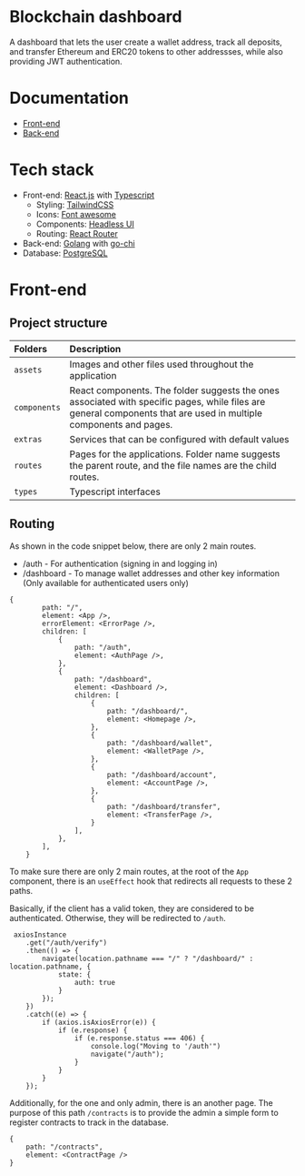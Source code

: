 # Blockchain dashboard

A dashboard that lets the user create a wallet address, track all deposits, and transfer Ethereum and ERC20 tokens to other addressses, while also providing JWT authentication. 

# Documentation

- [Front-end](#front-end)
- [Back-end](/server/README.md#project-structure)

# Tech stack

- Front-end: [React.js](https://react.dev/) with [Typescript](https://www.typescriptlang.org/)
    - Styling: [TailwindCSS](https://tailwindcss.com/)
    - Icons: [Font awesome](https://fontawesome.com/)
    - Components: [Headless UI](https://headlessui.com/)
    - Routing: [React Router](https://reactrouter.com/)
- Back-end: [Golang](https://go.dev) with [go-chi](https://github.com/go-chi/chi)
- Database: [PostgreSQL](https://www.postgresql.org/)

# Front-end

## Project structure

|  Folders  |  Description |
| :-------  | :----------- |
| `assets`  | Images and other files used throughout the application |
| `components` | React components. The folder suggests the ones associated with specific pages, while files are general components that are used in multiple components and pages. |
| `extras` | Services that can be configured with default values |
| `routes` | Pages for the applications. Folder name suggests the parent route, and the file names are the child routes. |
| `types` | Typescript interfaces


## Routing

As shown in the code snippet below, there are only 2 main routes. 

- /auth - For authentication (signing in and logging in)
- /dashboard - To manage wallet addresses and other key information (Only available for authenticated users only)

```
{
        path: "/",
        element: <App />,
        errorElement: <ErrorPage />,
        children: [
            {
                path: "/auth",
                element: <AuthPage />,
            },
            {
                path: "/dashboard",
                element: <Dashboard />,
                children: [
                    {
                        path: "/dashboard/",
                        element: <Homepage />,
                    },
                    {
                        path: "/dashboard/wallet",
                        element: <WalletPage />,
                    },
                    {
                        path: "/dashboard/account",
                        element: <AccountPage />,
                    },
                    {
                        path: "/dashboard/transfer",
                        element: <TransferPage />,
                    }
                ],
            },
        ],
    }
```

To make sure there are only 2 main routes, at the root of the `App` component, there is an `useEffect` hook that redirects all requests to these 2 paths. 

Basically, if the client has a valid token, they are considered to be authenticated. Otherwise, they will be redirected to `/auth`.

```
 axiosInstance
    .get("/auth/verify")
    .then(() => {
        navigate(location.pathname === "/" ? "/dashboard/" : location.pathname, {
            state: {
                auth: true
            }
        });
    })
    .catch((e) => {
        if (axios.isAxiosError(e)) {
            if (e.response) {
                if (e.response.status === 406) {
                    console.log("Moving to '/auth'")
                    navigate("/auth");
                }
            }
        }
    });
```

Additionally, for the one and only admin, there is an another page. The purpose of this path `/contracts` is to provide the admin a simple form to register contracts to track in the database.

```
{
    path: "/contracts",
    element: <ContractPage />
}
```